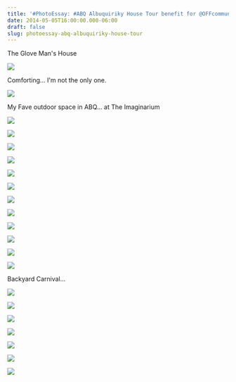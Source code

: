 ```yaml
---
title: '#PhotoEssay: #ABQ Albuquiriky House Tour benefit for @OFFcommunity'
date: 2014-05-05T16:00:00.000-06:00
draft: false
slug: photoessay-abq-albuquiriky-house-tour
---
```


The Glove Man's House

  

![](/images/blog/legacy/DSC01678+(Medium).JPG)

  
Comforting... I'm not the only one.  
  

![](/images/blog/legacy/DSC01680+(Medium).JPG)

  
My Fave outdoor space in ABQ... at The Imaginarium  
  

![](/images/blog/legacy/DSC01682+(Medium).JPG)

  

![](/images/blog/legacy/DSC01683+(Medium).JPG)

  

![](/images/blog/legacy/DSC01684+(Medium).JPG)

  

![](/images/blog/legacy/DSC01685+(Medium).JPG)

  

![](/images/blog/legacy/DSC01690+(Medium).JPG)

  

![](/images/blog/legacy/DSC01691+(Medium).JPG)

  

![](/images/blog/legacy/DSC01692+(Medium).JPG)

  

![](/images/blog/legacy/DSC01693+(Medium).JPG)

  

![](/images/blog/legacy/DSC01694+(Medium).JPG)

  

![](/images/blog/legacy/DSC01696+(Medium).JPG)

  

![](/images/blog/legacy/DSC01699+(Medium).JPG)

  

![](/images/blog/legacy/DSC01704+(Medium).JPG)

  
Backyard Carnival...  
  

![](/images/blog/legacy/DSC01709+(Medium).JPG)

  

![](/images/blog/legacy/DSC01717+(Medium).JPG)

  

![](/images/blog/legacy/DSC01722+(Medium).JPG)

  

![](/images/blog/legacy/DSC01723+(Medium).JPG)

  

![](/images/blog/legacy/DSC01724+(Medium).JPG)

  

![](/images/blog/legacy/DSC01725+(Medium).JPG)

  

![](/images/blog/legacy/DSC01728+(Medium).JPG)